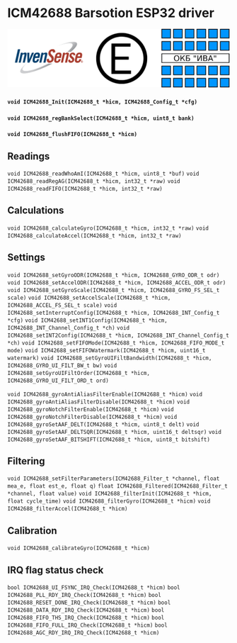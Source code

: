 # ICM42688 Barsotion ESP32 driver
![image info](./docs/pic3.png)

#### ``void ICM42688_Init(ICM42688_t *hicm, ICM42688_Config_t *cfg)``
#### ``void ICM42688_regBankSelect(ICM42688_t *hicm, uint8_t bank)``
#### ``void ICM42688_flushFIFO(ICM42688_t *hicm)``

## Readings
``void ICM42688_readWhoAmI(ICM42688_t *hicm, uint8_t *buf)``
``void ICM42688_readRegAG(ICM42688_t *hicm, int32_t *raw)``
``void ICM42688_readFIFO(ICM42688_t *hicm, int32_t *raw)``

## Calculations
``void ICM42688_calculateGyro(ICM42688_t *hicm, int32_t *raw)``
``void ICM42688_calculateAccel(ICM42688_t *hicm, int32_t *raw)``

## Settings
``void ICM42688_setGyroODR(ICM42688_t *hicm, ICM42688_GYRO_ODR_t odr)``
``void ICM42688_setAccelODR(ICM42688_t *hicm, ICM42688_ACCEL_ODR_t odr)``
``void ICM42688_setGyroScale(ICM42688_t *hicm, ICM42688_GYRO_FS_SEL_t scale)``
``void ICM42688_setAccelScale(ICM42688_t *hicm, ICM42688_ACCEL_FS_SEL_t scale)``
``void ICM42688_setInterruptConfig(ICM42688_t *hicm, ICM42688_INT_Config_t *cfg)``
``void ICM42688_setINT1Config(ICM42688_t *hicm, ICM42688_INT_Channel_Config_t *ch)``
``void ICM42688_setINT2Config(ICM42688_t *hicm, ICM42688_INT_Channel_Config_t *ch)``
``void ICM42688_setFIFOMode(ICM42688_t *hicm, ICM42688_FIFO_MODE_t mode)``
``void ICM42688_setFIFOWatermark(ICM42688_t *hicm, uint16_t watermark)``
``void ICM42688_setGyroUIFiltBandwidth(ICM42688_t *hicm, ICM42688_GYRO_UI_FILT_BW_t bw)``
``void ICM42688_setGyroUIFiltOrder(ICM42688_t *hicm, ICM42688_GYRO_UI_FILT_ORD_t ord)``

``void ICM42688_gyroAntiAliasFilterEnable(ICM42688_t *hicm)``
``void ICM42688_gyroAntiAliasFilterDisable(ICM42688_t *hicm)``
``void ICM42688_gyroNotchFilterEnable(ICM42688_t *hicm)``
``void ICM42688_gyroNotchFilterDisable(ICM42688_t *hicm)``
``void ICM42688_gyroSetAAF_DELT(ICM42688_t *hicm, uint8_t delt)``
``void ICM42688_gyroSetAAF_DELTSQR(ICM42688_t *hicm, uint16_t deltsqr)``
``void ICM42688_gyroSetAAF_BITSHIFT(ICM42688_t *hicm, uint8_t bitshift)``

## Filtering
``void ICM42688_setFilterParameters(ICM42688_Filter_t *channel, float mea_e, float est_e, float q)``
``float ICM42688_Filtered(ICM42688_Filter_t *channel, float value)``
``void ICM42688_filterInit(ICM42688_t *hicm, float cycle_time)``
``void ICM42688_filterGyro(ICM42688_t *hicm)``
``void ICM42688_filterAccel(ICM42688_t *hicm)``

## Calibration
``void ICM42688_calibrateGyro(ICM42688_t *hicm)``

## IRQ flag status check
``bool ICM42688_UI_FSYNC_IRQ_Check(ICM42688_t *hicm)``
``bool ICM42688_PLL_RDY_IRQ_Check(ICM42688_t *hicm)``
``bool ICM42688_RESET_DONE_IRQ_Check(ICM42688_t *hicm)``
``bool ICM42688_DATA_RDY_IRQ_Check(ICM42688_t *hicm)``
``bool ICM42688_FIFO_THS_IRQ_Check(ICM42688_t *hicm)``
``bool ICM42688_FIFO_FULL_IRQ_Check(ICM42688_t *hicm)``
``bool ICM42688_AGC_RDY_IRQ_IRQ_Check(ICM42688_t *hicm)``
